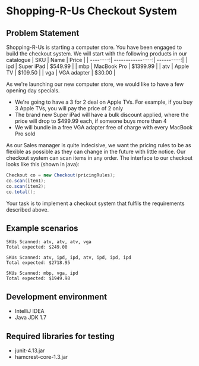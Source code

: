 # Shopping-R-Us Checkout System

## Problem Statement
Shopping-R-Us is starting a computer store. You have been engaged to build
the checkout system. We will start with the following products in our
catalogue
| SKU | Name | Price |
| --------:| ----------------:| ----------:|
| ipd | Super iPad | $549.99 |
| mbp | MacBook Pro | $1399.99 |
| atv | Apple TV | $109.50 |
| vga | VGA adapter | $30.00 |

As we're launching our new computer store, we would like to have a few
opening day specials.
* We're going to have a 3 for 2 deal on Apple TVs. For example, if you buy
3 Apple TVs, you will pay the price of 2 only
* The brand new Super iPad will have a bulk discount applied, where the
price will drop to $499.99 each, if someone buys more than 4
* We will bundle in a free VGA adapter free of charge with every MacBook
Pro sold

As our Sales manager is quite indecisive, we want the pricing rules to be
as flexible as possible as they can change in the future with little
notice.
Our checkout system can scan items in any order.
The interface to our checkout looks like this (shown in java):
```java
Checkout co = new Checkout(pricingRules);
co.scan(item1);
co.scan(item2);
co.total();
```
Your task is to implement a checkout system that fulfils the requirements
described above.

## Example scenarios
```
SKUs Scanned: atv, atv, atv, vga
Total expected: $249.00
```
```
SKUs Scanned: atv, ipd, ipd, atv, ipd, ipd, ipd
Total expected: $2718.95
```
```
SKUs Scanned: mbp, vga, ipd
Total expected: $1949.98
```

## Development environment
* IntelliJ IDEA
* Java JDK 1.7

## Required libraries for testing
* junit-4.13.jar
* hamcrest-core-1.3.jar
